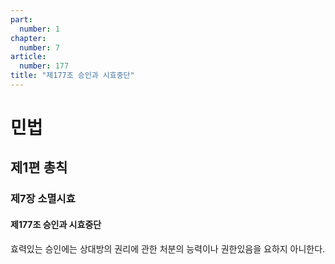 ```yaml
---
part:
  number: 1
chapter:
  number: 7
article:
  number: 177
title: "제177조 승인과 시효중단"
---
```

# 민법

## 제1편 총칙

### 제7장 소멸시효

#### 제177조 승인과 시효중단

효력있는 승인에는 상대방의 권리에 관한 처분의 능력이나 권한있음을 요하지 아니한다.
